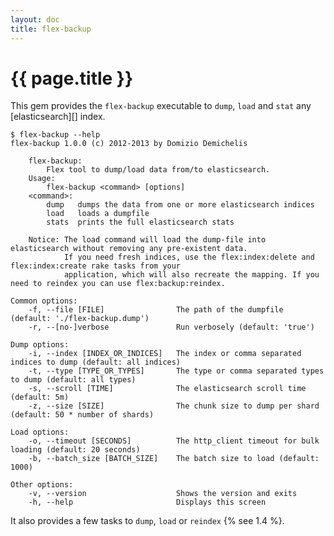 ```yaml
---
layout: doc
title: flex-backup
---
```


# {{ page.title }}

This gem provides the `flex-backup` executable  to `dump`, `load` and `stat` any [elasticsearch][] index.

    $ flex-backup --help
    flex-backup 1.0.0 (c) 2012-2013 by Domizio Demichelis

        flex-backup:
            Flex tool to dump/load data from/to elasticsearch.
        Usage:
            flex-backup <command> [options]
        <command>:
            dump   dumps the data from one or more elasticsearch indices
            load   loads a dumpfile
            stats  prints the full elasticsearch stats

        Notice: The load command will load the dump-file into elasticsearch without removing any pre-existent data.
                If you need fresh indices, use the flex:index:delete and flex:index:create rake tasks from your
                application, which will also recreate the mapping. If you need to reindex you can use flex:backup:reindex.

    Common options:
        -f, --file [FILE]                The path of the dumpfile (default: './flex-backup.dump')
        -r, --[no-]verbose               Run verbosely (default: 'true')

    Dump options:
        -i, --index [INDEX_OR_INDICES]   The index or comma separated indices to dump (default: all indices)
        -t, --type [TYPE_OR_TYPES]       The type or comma separated types to dump (default: all types)
        -s, --scroll [TIME]              The elasticsearch scroll time (default: 5m)
        -z, --size [SIZE]                The chunk size to dump per shard (default: 50 * number of shards)

    Load options:
        -o, --timeout [SECONDS]          The http_client timeout for bulk loading (default: 20 seconds)
        -b, --batch_size [BATCH_SIZE]    The batch size to load (default: 1000)

    Other options:
        -v, --version                    Shows the version and exits
        -h, --help                       Displays this screen

It also provides a few tasks to `dump`, `load` or `reindex` {% see 1.4 %}.
